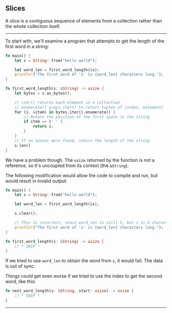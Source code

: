 ## Slices ##

A slice is a contiguous sequence of elements from a collection rather than
the whole collection itself.

---

To start with, we'll examine a program that attempts to get the length of the
first word in a string:

```rust
fn main() {
    let s = String::from("hello world");

    let word_len = first_word_length(&s);
    println!("The first word of 's' is {word_len} characters long.");
}

fn first_word_length(s: &String) -> usize {
    let bytes = s.as_bytes();

    // iter() returns each element in a collection
    // enumerate() wraps iter() to return tuples of (index, &element)
    for (i, &item) in bytes.iter().enumerate() {
        // Return the position of the first space in the string
        if item == b' ' {
            return i;
        }
    }
    // If no spaces were found, return the length of the string
    s.len()
}
```

We have a problem though. The ```usize``` returned by the function is not a
reference, so it's uncoupled from its context (the ```&String```).

The following modification would allow the code to compile and run, but would
result in invalid output.

```rust
fn main() {
    let s = String::from("hello world");

    let word_len = first_word_length(&s);

    s.clear();

    // This is incorrect, since word_len is still 5, but s is 0 characters
    println!("The first word of 's' is {word_len} characters long.");
}

fn first_word_length(s: &String) -> usize {
    // * SNIP *
}
```

If we tried to use ```word_len``` to obtain the word from ```s```, it would 
fail. The data is out of sync.

Things could get even worse if we tried to use the index to get the second
word, like this:

```rust
fn next_word_length(s: &String, start: usize) -> usize {
    // * SNIP *
}
```

---

